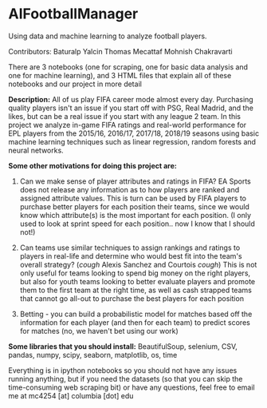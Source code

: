 # AIFootballManager
Using data and machine learning to analyze football players. 

Contributors:
Baturalp Yalcin
Thomas Mecattaf
Mohnish Chakravarti


There are 3 notebooks (one for scraping, one for basic data analysis and one for machine learning), and 3 HTML files that explain all of these notebooks and our project in more detail

<b>Description:</b>
All of us play FIFA career mode almost every day. Purchasing quality players isn't an issue if you start off with PSG, Real Madrid, and the likes, but can be a real issue if you start with any league 2 team. In this project we analyze in-game FIFA ratings and real-world performance for EPL players from the 2015/16, 2016/17, 2017/18, 2018/19 seasons using basic machine learning techniques such as linear regression, random forests and neural networks.

<b>Some other motivations for doing this project are:</b>
1) Can we make sense of player attributes and ratings in FIFA? EA Sports does not release any information as to how players are ranked and assigned attribute values. This is turn can be used by FIFA players to purchase better players for each position their teams, since we would know which attribute(s) is the most important for each position. (I only used to look at sprint speed for each position.. now I know that I should not!)

2) Can teams use similar techniques to assign rankings and ratings to players in real-life and determine who would best fit into the team's overall strategy? (*cough* Alexis Sanchez and Courtois *cough*) This is not only useful for teams looking to spend big money on the right players, but also for youth teams looking to better evaluate players and promote them to the first team at the right time, as well as cash strapped teams that cannot go all-out to purchase the best players for each position

3) Betting - you can build a probabilistic model for matches based off the information for each player (and then for each team) to predict scores for matches (no, we haven't bet using our work)

<b>Some libraries that you should install:</b> BeautifulSoup, selenium, CSV, pandas, numpy, scipy, seaborn, matplotlib, os, time


Everything is in ipython notebooks so you should not have any issues running anything, but if you need the datasets (so that you can skip the time-consuming web scraping bit) or have any questions, feel free to email me at mc4254 [at] columbia [dot] edu
